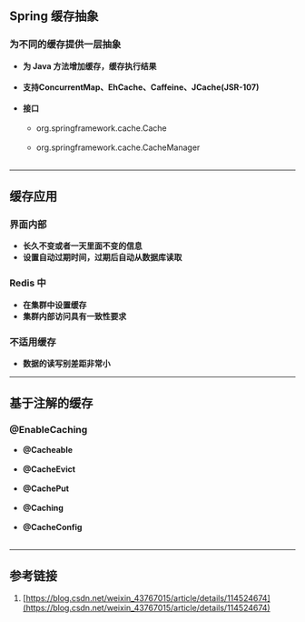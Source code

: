 ## Spring 缓存抽象
### 为不同的缓存提供一层抽象
* **为 Java 方法增加缓存，缓存执行结果**<br></br>
* **支持ConcurrentMap、EhCache、Caffeine、JCache(JSR-107)**<br></br>
* **接口**<br></br>
  * org.springframework.cache.Cache<br></br>
  * org.springframework.cache.CacheManager<br></br>


***


## 缓存应用
### 界面内部
* **长久不变或者一天里面不变的信息**
* **设置自动过期时间，过期后自动从数据库读取**

### Redis 中
* **在集群中设置缓存**
* **集群内部访问具有一致性要求**

### 不适用缓存
* **数据的读写别差距非常小**


***


## 基于注解的缓存
### @EnableCaching
* **@Cacheable**<br></br>
* **@CacheEvict**<br></br>
* **@CachePut**<br></br>
* **@Caching**<br></br>
* **@CacheConfig**<br></br>






***


## 参考链接
1. [https://blog.csdn.net/weixin_43767015/article/details/114524674](https://blog.csdn.net/weixin_43767015/article/details/114524674)